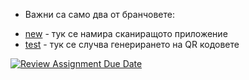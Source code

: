 * Важни са само два от бранчовете:
- [new](https://github.com/Code-Of-The-Future-Hackathon/code-of-the-future-25-nerd-herd/tree/new) - тук се намира сканиращото приложение
- [test](https://github.com/Code-Of-The-Future-Hackathon/code-of-the-future-25-nerd-herd/tree/test) - тук се случва генерирането на QR кодовете

[![Review Assignment Due Date](https://classroom.github.com/assets/deadline-readme-button-22041afd0340ce965d47ae6ef1cefeee28c7c493a6346c4f15d667ab976d596c.svg)](https://classroom.github.com/a/srzQ5rPW)
